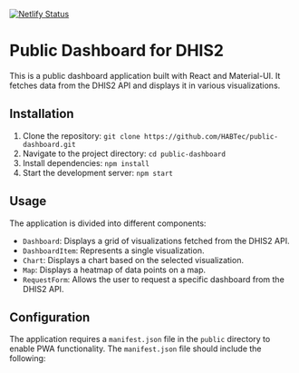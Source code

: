 [![Netlify Status](https://api.netlify.com/api/v1/badges/247910da-f606-40dd-9fbc-14a3e6efff30/deploy-status)](https://app.netlify.com/sites/public-dashboard/deploys)

# Public Dashboard for DHIS2

This is a public dashboard application built with React and Material-UI. It fetches data from the DHIS2 API and displays it in various visualizations.

## Installation

1. Clone the repository: `git clone https://github.com/HABTec/public-dashboard.git`
2. Navigate to the project directory: `cd public-dashboard`
3. Install dependencies: `npm install`
4. Start the development server: `npm start`

## Usage

The application is divided into different components:

- `Dashboard`: Displays a grid of visualizations fetched from the DHIS2 API.
- `DashboardItem`: Represents a single visualization.
- `Chart`: Displays a chart based on the selected visualization.
- `Map`: Displays a heatmap of data points on a map.
- `RequestForm`: Allows the user to request a specific dashboard from the DHIS2 API.

## Configuration

The application requires a `manifest.json` file in the `public` directory to enable PWA functionality. The `manifest.json` file should include the following:
